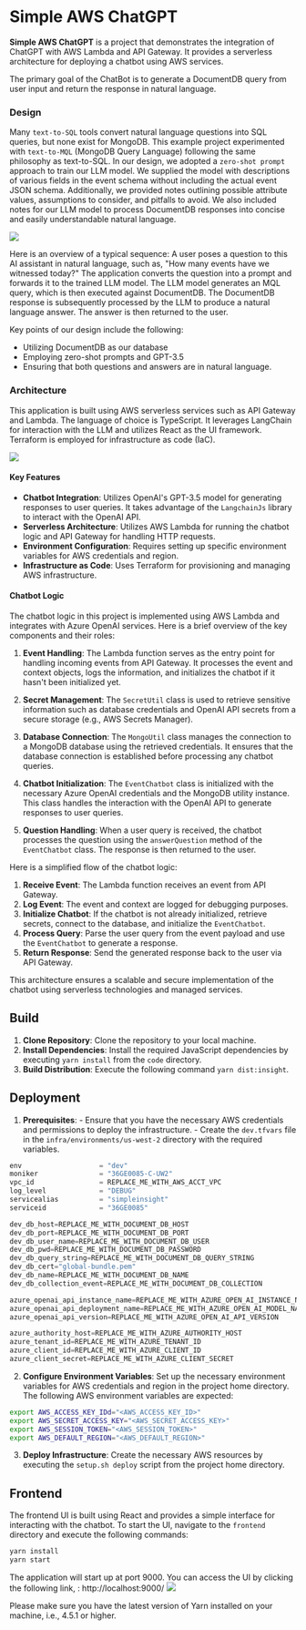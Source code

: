 Simple AWS ChatGPT
============================
**Simple AWS ChatGPT** is a project that demonstrates the integration of ChatGPT with AWS Lambda and API Gateway. 
It provides a serverless architecture for deploying a chatbot using AWS services.

The primary goal of the ChatBot is to generate a DocumentDB query from user input and return the response 
in natural language.

### Design
Many `text-to-SQL` tools convert natural language questions into SQL queries, but none exist for MongoDB. 
This example project experimented with `text-to-MQL` (MongoDB Query Language) following the same philosophy as text-to-SQL.
In our design, we adopted a `zero-shot prompt` approach to train our LLM model. We supplied the model with descriptions 
of various fields in the event schema without including the actual event JSON schema. Additionally, we provided notes 
outlining possible attribute values, assumptions to consider, and pitfalls to avoid. We also included notes for our 
LLM model to process DocumentDB responses into concise and easily understandable natural language.

![](./img/text-mql.svg)

Here is an overview of a typical sequence: A user poses a question to this AI assistant in natural language, 
such as, "How many events have we witnessed today?" The application converts the question into a prompt and forwards 
it to the trained LLM model. The LLM model generates an MQL query, which is then executed against DocumentDB. The 
DocumentDB response is subsequently processed by the LLM to produce a natural language answer. The answer is then 
returned to the user.

Key points of our design include the following:
 - Utilizing DocumentDB as our database
 - Employing zero-shot prompts and GPT-3.5
 - Ensuring that both questions and answers are in natural language.

### Architecture
This application is built using AWS serverless services such as API Gateway and Lambda. The language of choice 
is TypeScript. It leverages LangChain for interaction with the LLM and utilizes React as the UI framework. 
Terraform is employed for infrastructure as code (IaC).

![](./img/simple-aws-chat-arch.v2.svg)

#### Key Features
  - **Chatbot Integration**: Utilizes OpenAI's GPT-3.5 model for generating responses to user queries. It takes 
    advantage of the `LangchainJs` library to interact with the OpenAI API.
  - **Serverless Architecture**: Utilizes AWS Lambda for running the chatbot logic and API Gateway for handling HTTP requests.
  - **Environment Configuration**: Requires setting up specific environment variables for AWS credentials and region.
  - **Infrastructure as Code**: Uses Terraform for provisioning and managing AWS infrastructure.

#### Chatbot Logic
The chatbot logic in this project is implemented using AWS Lambda and integrates with Azure OpenAI services. 
Here is a brief overview of the key components and their roles:

  1. **Event Handling**: The Lambda function serves as the entry point for handling incoming events from API Gateway. 
    It processes the event and context objects, logs the information, and initializes the chatbot if it hasn't 
    been initialized yet.

  2. **Secret Management**: The `SecretUtil` class is used to retrieve sensitive information such as database 
    credentials and OpenAI API secrets from a secure storage (e.g., AWS Secrets Manager).

  3. **Database Connection**: The `MongoUtil` class manages the connection to a MongoDB database 
  using the retrieved credentials. It ensures that the database connection is established before 
  processing any chatbot queries.

  4. **Chatbot Initialization**: The `EventChatbot` class is initialized with the necessary Azure OpenAI 
  credentials and the MongoDB utility instance. This class handles the interaction with the OpenAI API to 
  generate responses to user queries.

  5. **Question Handling**: When a user query is received, the chatbot processes the question 
  using the `answerQuestion` method of the `EventChatbot` class. The response is then returned to the user.

Here is a simplified flow of the chatbot logic:

  1. **Receive Event**: The Lambda function receives an event from API Gateway.
  2. **Log Event**: The event and context are logged for debugging purposes.
  3. **Initialize Chatbot**: If the chatbot is not already initialized, retrieve secrets, connect to the database, 
     and initialize the `EventChatbot`.
  4. **Process Query**: Parse the user query from the event payload and use the `EventChatbot` to generate a response.
  5. **Return Response**: Send the generated response back to the user via API Gateway.

This architecture ensures a scalable and secure implementation of the chatbot using serverless technologies 
and managed services.

## Build
  1. **Clone Repository**: Clone the repository to your local machine.
  2. **Install Dependencies**: Install the required JavaScript dependencies by executing `yarn install` from the 
     `code` directory.
  3. **Build Distribution**: Execute the following command `yarn dist:insight`.

## Deployment
  1. **Prerequisites**: 
    - Ensure that you have the necessary AWS credentials and permissions to deploy the infrastructure.
    - Create the `dev.tfvars` file in the `infra/environments/us-west-2` directory with the required variables.
```javascript
env                   = "dev"
moniker               = "36GE0085-C-UW2"
vpc_id                = REPLACE_ME_WITH_AWS_ACCT_VPC
log_level             = "DEBUG"
servicealias          = "simpleinsight"
serviceid             = "36GE0085"

dev_db_host=REPLACE_ME_WITH_DOCUMENT_DB_HOST
dev_db_port=REPLACE_ME_WITH_DOCUMENT_DB_PORT
dev_db_user_name=REPLACE_ME_WITH_DOCUMENT_DB_USER
dev_db_pwd=REPLACE_ME_WITH_DOCUMENT_DB_PASSWORD
dev_db_query_string=REPLACE_ME_WITH_DOCUMENT_DB_QUERY_STRING
dev_db_cert="global-bundle.pem"
dev_db_name=REPLACE_ME_WITH_DOCUMENT_DB_NAME
dev_db_collection_event=REPLACE_ME_WITH_DOCUMENT_DB_COLLECTION

azure_openai_api_instance_name=REPLACE_ME_WITH_AZURE_OPEN_AI_INSTANCE_NAME
azure_openai_api_deployment_name=REPLACE_ME_WITH_AZURE_OPEN_AI_MODEL_NAME
azure_openai_api_version=REPLACE_ME_WITH_AZURE_OPEN_AI_API_VERSION

azure_authority_host=REPLACE_ME_WITH_AZURE_AUTHORITY_HOST
azure_tenant_id=REPLACE_ME_WITH_AZURE_TENANT_ID
azure_client_id=REPLACE_ME_WITH_AZURE_CLIENT_ID
azure_client_secret=REPLACE_ME_WITH_AZURE_CLIENT_SECRET
```
 2. **Configure Environment Variables**: Set up the necessary environment variables for AWS credentials and region 
   in the project home directory.
   The following AWS environment variables are expected:
   ```bash
   export AWS_ACCESS_KEY_IDd="<AWS_ACCESS_KEY_ID>"
   export AWS_SECRET_ACCESS_KEY="<AWS_SECRET_ACCESS_KEY>"
   export AWS_SESSION_TOKEN="<AWS_SESSION_TOKEN>"
   export AWS_DEFAULT_REGION="<AWS_DEFAULT_REGION>"
   ```

 3. **Deploy Infrastructure**: Create the necessary AWS resources by executing the `setup.sh deploy` script from the 
      project home directory.
      
## Frontend
The frontend UI is built using React and provides a simple interface for interacting with the chatbot. To start the UI,
navigate to the `frontend` directory and execute the following commands:

```bash  
yarn install
yarn start
```    

The application will start up at port 9000. You can access the UI by clicking the following link, : http://localhost:9000/
![](./img/insight-ui.png)

Please make sure you have the latest version of Yarn installed on your machine, i.e., 4.5.1 or higher.


 
